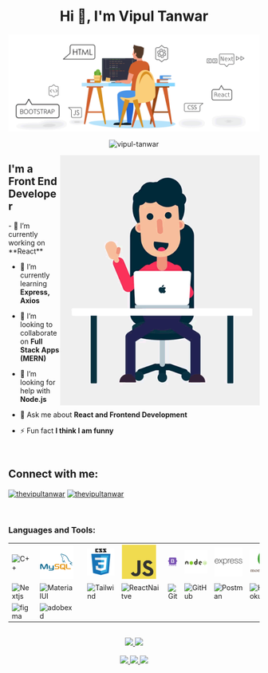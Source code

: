<h1 align="center">Hi 👋, I'm Vipul Tanwar</h1>
<img src="https://raw.githubusercontent.com/vipul-tanwar/Profile-gifs/main/Banner(frontend).gif" alt="">
<p align="center"> <img src="https://komarev.com/ghpvc/?username=vipul-tanwar&label=Profile%20views&color=0e75b6&style=flat" alt="vipul-tanwar" /> </p>

<img align="right" width="400px" src="https://raw.githubusercontent.com/vipul-tanwar/Profile-gifs/main/Profile.gif"></img>
<h2>I'm a Front End Developer</h2>
- 🔭 I’m currently working on **React**

- 🌱 I’m currently learning **Express, Axios**

- 👯 I’m looking to collaborate on **Full Stack Apps (MERN)**

- 🤝 I’m looking for help with **Node.js**

- 💬 Ask me about **React and Frontend Development**

- ⚡ Fun fact **I think I am funny**

<br>
<h2 align="left">Connect with me:</h3>
<p align="left">
<a href="https://twitter.com/thevipultanwar" target="blank"><img align="center" src="https://raw.githubusercontent.com/rahuldkjain/github-profile-readme-generator/master/src/images/icons/Social/twitter.svg" alt="thevipultanwar"  width="45" /></a>
<a href="https://linkedin.com/in/thevipultanwar" target="blank"><img align="center" src="https://raw.githubusercontent.com/rahuldkjain/github-profile-readme-generator/master/src/images/icons/Social/linked-in-alt.svg" alt="thevipultanwar" width="45" /></a>
</p>

<br>
<h3 align="left">Languages and Tools:</h3>

<table>
    <tr>
        <td><img src="https://camo.githubusercontent.com/8a8cd69ed5b1ad0cf4b668240056834f2f5ed899724feeea14b78fd5cd46db26/68747470733a2f2f696d672e69636f6e73382e636f6d2f636f6c6f722f32782f632d706c75732d706c75732d6c6f676f2e706e67" width="70px"   alt="C++"></td>
        <td><img src="https://raw.githubusercontent.com/devicons/devicon/master/icons/mysql/mysql-original-wordmark.svg" width="70px"   alt="SQL"></td>
        <td><img src="https://raw.githubusercontent.com/devicons/devicon/master/icons/html5/html5-original-wordmark.svg" width="70px"  alt="HTML"></td>
        <td><img src="https://raw.githubusercontent.com/devicons/devicon/master/icons/css3/css3-original-wordmark.svg" width="70px"  alt="CSS"></td>
        <td><img src="https://raw.githubusercontent.com/devicons/devicon/master/icons/javascript/javascript-original.svg" width="70px"  alt="JS"></td>
        <td><img src="https://raw.githubusercontent.com/devicons/devicon/master/icons/bootstrap/bootstrap-plain-wordmark.svg" width="70px" alt="Bootstrap"></td>
        <td><img src="https://raw.githubusercontent.com/devicons/devicon/master/icons/nodejs/nodejs-original-wordmark.svg" width="70px" alt="Nodejs"></td>
        <td><img src="https://raw.githubusercontent.com/devicons/devicon/master/icons/express/express-original-wordmark.svg" width="70px"  alt="Express"></td>
        <td><img src="https://raw.githubusercontent.com/devicons/devicon/master/icons/mongodb/mongodb-original-wordmark.svg" width="70px"  alt="MongoDb"></td>
        <td><img src="https://raw.githubusercontent.com/devicons/devicon/master/icons/react/react-original-wordmark.svg" width="70px"  alt="React"></td>
    </tr>    
    <tr>
        <td><img src="https://cdn.worldvectorlogo.com/logos/nextjs-2.svg" width="70px" alt="Nextjs"></td>
        <td><img src="https://v4.mui.com/static/logo.png" width="70px"  alt="MaterialUI"></td>
        <td><img src="https://raw.githubusercontent.com/devicons/devicon/master/icons/sass/sass-original.svg" width="70px"  alt="SAAS"></td>
        <td><img src="https://camo.githubusercontent.com/5734d0669fe22ce04a1cb989a156cd32c379875f6bca56d5210c9432824856d9/68747470733a2f2f7777772e766563746f726c6f676f2e7a6f6e652f6c6f676f732f7461696c77696e646373732f7461696c77696e646373732d69636f6e2e737667" width="70px"  alt="Tailwind"></td>
        <td><img src="https://cdn.worldvectorlogo.com/logos/react-native-1.svg" width="70px" alt="ReactNaitve"></td>
        <td><img src="https://www.vectorlogo.zone/logos/git-scm/git-scm-icon.svg" width="70px"  alt="Git"></td>
        <td><img src="https://camo.githubusercontent.com/955b7b3f9a84db5160a46ba6b2c006e2be8eff075f0d32e5c79cd5da08c872e1/68747470733a2f2f696d672e69636f6e73382e636f6d2f6e6f6c616e2f32782f6769746875622e706e67" width="70px" alt="GitHub"></td>
        <td><img src="https://www.vectorlogo.zone/logos/getpostman/getpostman-icon.svg" width="70px"  alt="Postman"></td>
        <td><img src="https://www.vectorlogo.zone/logos/heroku/heroku-icon.svg" width="70px"  alt="Heroku"></td>
        <td><img src="https://i.pinimg.com/originals/17/dd/84/17dd84fe75c8ba1ca26aa18b3570b65b.png" width="70px" alt="Versel"></td>
    </tr> 
    <tr>
        <td><img src="https://www.vectorlogo.zone/logos/figma/figma-icon.svg" width="70px"  alt="figma"></td>
        <td><img src="https://cdn.worldvectorlogo.com/logos/adobe-xd.svg" width="70px" alt="adobexd"></td>
        <td><img src="https://raw.githubusercontent.com/devicons/devicon/master/icons/photoshop/photoshop-line.svg" width="70px" alt="photoshop"></td>
    </tr>
</table>

<br>

<div align="center">
  <a href="https://github.com/vipul-tanwar">
  <img height="180em" src="https://github-readme-stats.vercel.app/api?username=vipul-tanwar&show_icons=true&theme=github_dark&include_all_commits=true&count_private=true"/>
  <img height="180em" src="https://github-readme-stats.vercel.app/api/top-langs/?username=vipul-tanwar&layout=compact&langs_count=7&theme=github_dark"/>
</div>


<br>  

  <div align="center">
  <img src="https://img.shields.io/badge/Twitter-1DA1F2?style=for-the-badge&logo=twitter&logoColor=white"><img/>
  <img src="https://img.shields.io/badge/LinkedIn-0077B5?style=for-the-badge&logo=linkedin&logoColor=white"></img>
  <img src="https://img.shields.io/badge/Gmail-D14836?style=for-the-badge&logo=gmail&logoColor=white"></img>
</div>

